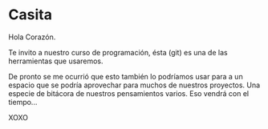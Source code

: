 # Casita

Hola Corazón. 

Te invito a nuestro curso de programación, ésta (git) es una de las herramientas que usaremos.

De pronto se me ocurrió que esto también lo podríamos usar para  a un espacio que se podría aprovechar para muchos de nuestros proyectos. Una especie de bitácora de nuestros pensamientos varios. Eso vendrá con el tiempo... 

XOXO
